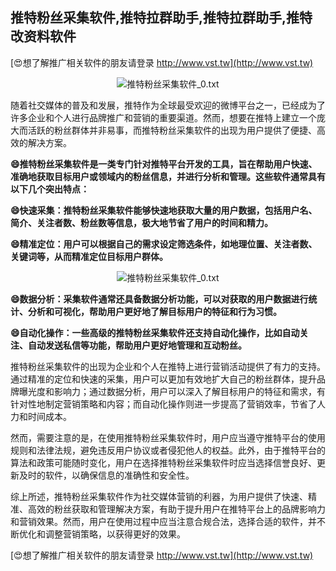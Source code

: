 ## **推特粉丝采集软件,推特拉群助手,推特拉群助手,推特改资料软件**

[😍想了解推广相关软件的朋友请登录 http://www.vst.tw](http://www.vst.tw)

 <center><img src="https://vst.tw/MP4/tuiguang/png/0.png" alt="推特粉丝采集软件_0.txt"></center>

随着社交媒体的普及和发展，推特作为全球最受欢迎的微博平台之一，已经成为了许多企业和个人进行品牌推广和营销的重要渠道。然而，想要在推特上建立一个庞大而活跃的粉丝群体并非易事，而推特粉丝采集软件的出现为用户提供了便捷、高效的解决方案。

**😄推特粉丝采集软件是一类专门针对推特平台开发的工具，旨在帮助用户快速、准确地获取目标用户或领域内的粉丝信息，并进行分析和管理。这些软件通常具有以下几个突出特点：**

**😄快速采集：推特粉丝采集软件能够快速地获取大量的用户数据，包括用户名、简介、关注者数、粉丝数等信息，极大地节省了用户的时间和精力。**

**😄精准定位：用户可以根据自己的需求设定筛选条件，如地理位置、关注者数、关键词等，从而精准定位目标用户群体。**

 <center><img src="https://vst.tw/MP4/tuiguang/png/0.png" alt="推特粉丝采集软件_0.txt"></center>

**😄数据分析：采集软件通常还具备数据分析功能，可以对获取的用户数据进行统计、分析和可视化，帮助用户更好地了解目标用户的特征和行为习惯。**

**😄自动化操作：一些高级的推特粉丝采集软件还支持自动化操作，比如自动关注、自动发送私信等功能，帮助用户更好地管理和互动粉丝。**

推特粉丝采集软件的出现为企业和个人在推特上进行营销活动提供了有力的支持。通过精准的定位和快速的采集，用户可以更加有效地扩大自己的粉丝群体，提升品牌曝光度和影响力；通过数据分析，用户可以深入了解目标用户的特征和需求，有针对性地制定营销策略和内容；而自动化操作则进一步提高了营销效率，节省了人力和时间成本。

然而，需要注意的是，在使用推特粉丝采集软件时，用户应当遵守推特平台的使用规则和法律法规，避免违反用户协议或者侵犯他人的权益。此外，由于推特平台的算法和政策可能随时变化，用户在选择推特粉丝采集软件时应当选择信誉良好、更新及时的软件，以确保信息的准确性和安全性。

综上所述，推特粉丝采集软件作为社交媒体营销的利器，为用户提供了快速、精准、高效的粉丝获取和管理解决方案，有助于提升用户在推特平台上的品牌影响力和营销效果。然而，用户在使用过程中应当注意合规合法，选择合适的软件，并不断优化和调整营销策略，以获得更好的效果。

[😍想了解推广相关软件的朋友请登录 http://www.vst.tw](http://www.vst.tw)



